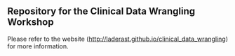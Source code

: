 ## Repository for the Clinical Data Wrangling Workshop

Please refer to the website (http://laderast.github.io/clinical_data_wrangling) for more information.